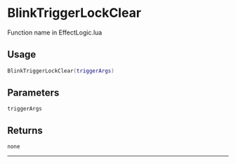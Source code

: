 # BlinkTriggerLockClear
Function name in EffectLogic.lua
## Usage
```lua
BlinkTriggerLockClear(triggerArgs)
```
## Parameters
`triggerArgs`
## Returns
`none`

---